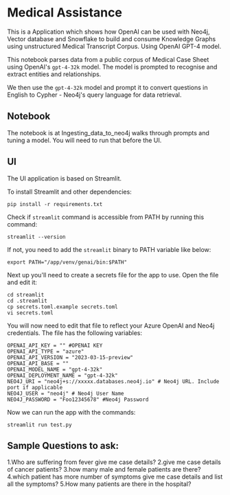 # Medical Assistance
This is a Application which shows how OpenAI can be used with Neo4j, Vector database and Snowflake to build and consume Knowledge Graphs using unstructured Medical Transcript Corpus. Using OpenAI GPT-4 model.

This notebook parses data from a public corpus of Medical Case Sheet using OpenAI's `gpt-4-32k` model. The model is prompted to recognise and extract entities and relationships. 

We then use the `gpt-4-32k` model and prompt it to convert questions in English to Cypher - Neo4j's query language for data retrieval.


## Notebook
The notebook is at Ingesting_data_to_neo4j  walks through prompts and tuning a model.  You will need to run that before the UI. 

## UI
The UI application is based on Streamlit. 


To install Streamlit and other dependencies:

    pip install -r requirements.txt

Check if `streamlit` command is accessible from PATH by running this command:

    streamlit --version

If not, you need to add the `streamlit` binary to PATH variable like below:

    export PATH="/app/venv/genai/bin:$PATH"

Next up you'll need to create a secrets file for the app to use.  Open the file and edit it:

    cd streamlit
    cd .streamlit
    cp secrets.toml.example secrets.toml
    vi secrets.toml

You will now need to edit that file to reflect your Azure OpenAI and Neo4j credentials. The file has the following variables:

    OPENAI_API_KEY = "" #OPENAI KEY
    OPENAI_API_TYPE = "azure"
    OPENAI_API_VERSION = "2023-03-15-preview"
    OPENAI_API_BASE = ""
    OPENAI_MODEL_NAME = "gpt-4-32k"
    OPENAI_DEPLOYMENT_NAME = "gpt-4-32k"
    NEO4J_URI = "neo4j+s://xxxxx.databases.neo4j.io" # Neo4j URL. Include port if applicable
    NEO4J_USER = "neo4j" # Neo4j User Name
    NEO4J_PASSWORD = "Foo12345678" #Neo4j Password

Now we can run the app with the commands:

    streamlit run test.py 
   

## Sample Questions to ask:
1.Who are suffering from fever give me case details?
2.give me case details of cancer patients?
3.how many male and female patients are there?
4.which patient has more number of symptoms give me case details and list all the symptoms?
5.How many patients are there in the hospital?
